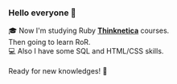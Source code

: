 ### Hello everyone 🙇

🎓 Now I'm studying Ruby <a href="https://thinknetica.com/"><b>Thinknetica</b></a> courses.<br>
Then going to learn RoR.<br>
💻 Also I have some SQL and HTML/CSS skills.<br>
<br>
Ready for new knowledges! 💪

